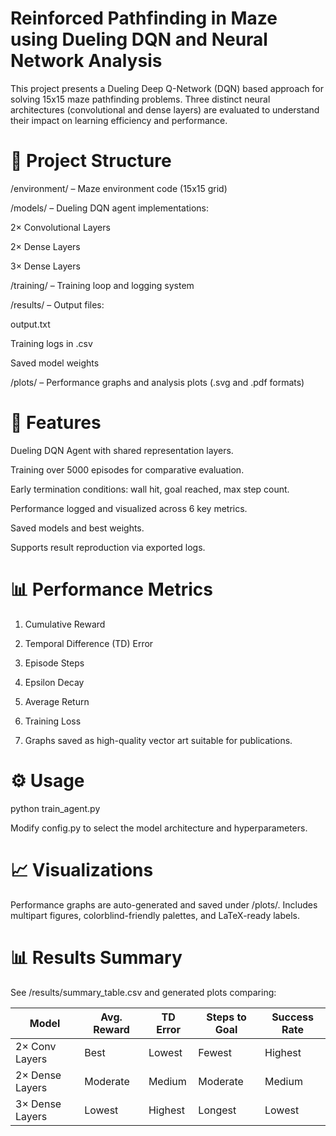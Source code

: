 # Reinforced Pathfinding in Maze using Dueling DQN and Neural Network Analysis

This project presents a Dueling Deep Q-Network (DQN) based approach for solving 15x15 maze pathfinding problems. Three distinct neural architectures (convolutional and dense layers) are evaluated to understand their impact on learning efficiency and performance.

# 📂 Project Structure
/environment/ – Maze environment code (15x15 grid)

/models/ – Dueling DQN agent implementations:

2× Convolutional Layers

2× Dense Layers

3× Dense Layers

/training/ – Training loop and logging system

/results/ – Output files:

output.txt

Training logs in .csv

Saved model weights

/plots/ – Performance graphs and analysis plots (.svg and .pdf formats)

# 🚀 Features
Dueling DQN Agent with shared representation layers.

Training over 5000 episodes for comparative evaluation.

Early termination conditions: wall hit, goal reached, max step count.

Performance logged and visualized across 6 key metrics.

Saved models and best weights.

Supports result reproduction via exported logs.

# 📊 Performance Metrics
1) Cumulative Reward

2) Temporal Difference (TD) Error

3) Episode Steps

4) Epsilon Decay

5) Average Return

6) Training Loss

7) Graphs saved as high-quality vector art suitable for publications.

# ⚙️ Usage
python train_agent.py

Modify config.py to select the model architecture and hyperparameters.

# 📈 Visualizations
Performance graphs are auto-generated and saved under /plots/. Includes multipart figures, colorblind-friendly palettes, and LaTeX-ready labels.

# 📊 Results Summary
See /results/summary_table.csv and generated plots comparing:

| Model           | Avg. Reward | TD Error | Steps to Goal | Success Rate |
| --------------- | ----------- | -------- | ------------- | ------------ |
| 2× Conv Layers  | Best        | Lowest   | Fewest        | Highest      |
| 2× Dense Layers | Moderate    | Medium   | Moderate      | Medium       |
| 3× Dense Layers | Lowest      | Highest  | Longest       | Lowest       |


